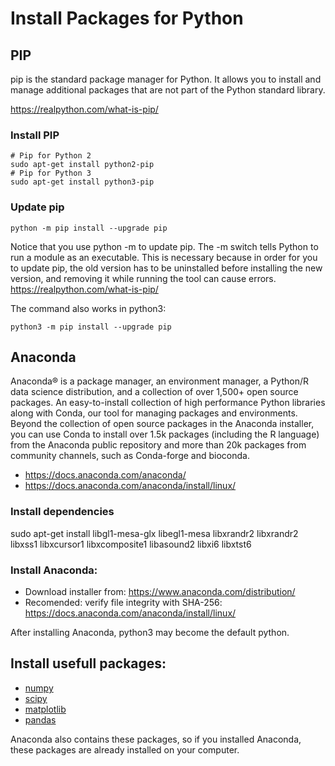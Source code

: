 # Install Packages for Python


## PIP

pip is the standard package manager for Python. It allows you to install and manage additional packages that are not part of the Python standard library.

https://realpython.com/what-is-pip/

### Install PIP

```shell
# Pip for Python 2
sudo apt-get install python2-pip
# Pip for Python 3
sudo apt-get install python3-pip 
```

### Update pip

```shell
python -m pip install --upgrade pip
```

Notice that you use python -m to update pip. The -m switch tells Python to run a module as an executable. This is necessary because in order for you to update pip, the old version has to be uninstalled before installing the new version, and removing it while running the tool can cause errors.
https://realpython.com/what-is-pip/

The command also works in python3:
```shell
python3 -m pip install --upgrade pip
```

## Anaconda

Anaconda® is a package manager, an environment manager, a Python/R data science distribution, and a collection of over 1,500+ open source packages.
An easy-to-install collection of high performance Python libraries along with Conda, our tool for managing packages and environments. Beyond the collection of open source packages in the Anaconda installer, you can use Conda to install over 1.5k packages (including the R language) from the Anaconda public repository and more than 20k packages from community channels, such as Conda-forge and bioconda. 

- https://docs.anaconda.com/anaconda/
- https://docs.anaconda.com/anaconda/install/linux/

### Install dependencies
sudo apt-get install libgl1-mesa-glx libegl1-mesa libxrandr2 libxrandr2 libxss1 libxcursor1 libxcomposite1 libasound2 libxi6 libxtst6

### Install Anaconda:
- Download installer from: https://www.anaconda.com/distribution/
- Recomended: verify file integrity with SHA-256: https://docs.anaconda.com/anaconda/install/linux/ 

After installing Anaconda, python3 may become the default python.


## Install usefull packages:

- [numpy](https://numpy.org/)
- [scipy](https://scipy.org/scipylib/)
- [matplotlib](https://matplotlib.org/)
- [pandas](https://pandas.pydata.org/)

Anaconda also contains these packages, so if you installed Anaconda, these packages are already installed on your computer.


